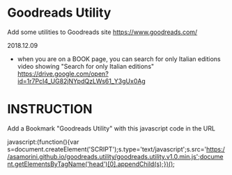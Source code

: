 # Goodreads Utility
Add some utilities to Goodreads site https://www.goodreads.com/

2018.12.09
   - when you are on a BOOK page, you can search for only Italian editions
   video showing "Search for only Italian editions" https://drive.google.com/open?id=1r7PcI4_UG82jNYpdQzLWs61_Y3gUx0Ag


# INSTRUCTION
Add a Bookmark "Goodreads Utility" with this javascript code in the URL

javascript:(function(){var s=document.createElement('SCRIPT');s.type='text/javascript';s.src='https://asamorini.github.io/goodreads.utility/goodreads.utility.v1.0.min.js';document.getElementsByTagName('head')[0].appendChild(s);})();
